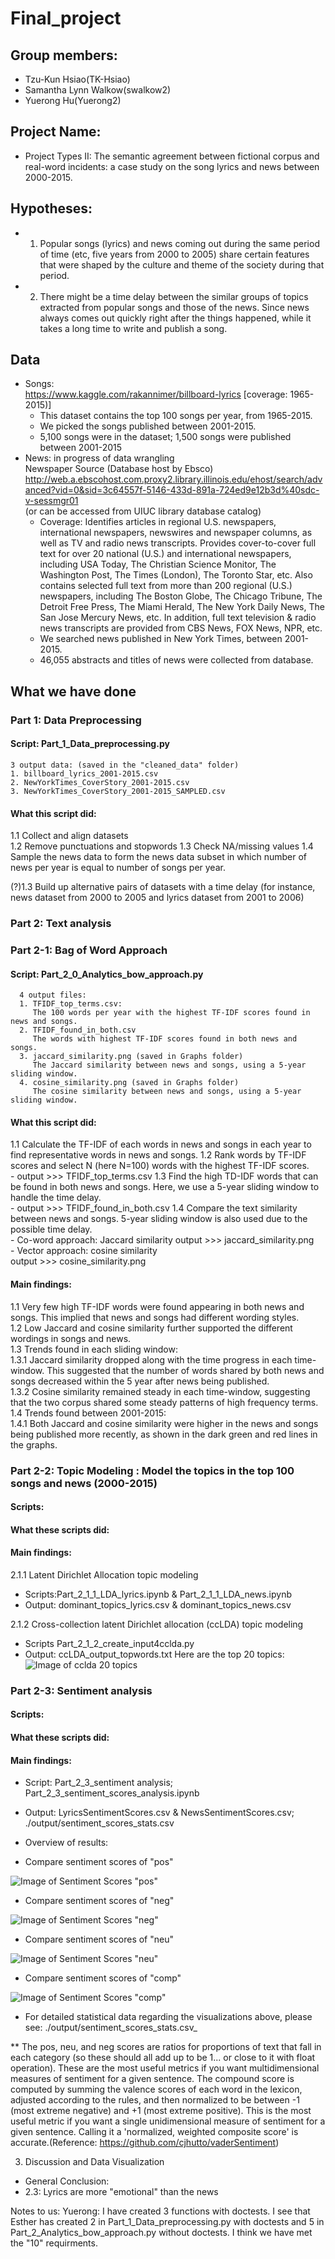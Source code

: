 # Final_project

## Group members:
- Tzu-Kun Hsiao(TK-Hsiao)
- Samantha Lynn Walkow(swalkow2)
- Yuerong Hu(Yuerong2)

## Project Name:
- Project Types II: The semantic agreement between fictional corpus and real-word incidents: a case study on the song lyrics and news between 2000-2015.

## Hypotheses:
- 1. Popular songs (lyrics) and news coming out during the same period of time (etc, five years from 2000 to 2005) share certain features that were shaped by the culture and theme of the society during that period.
- 2. There might be a time delay between the similar groups of topics extracted from popular songs and those of the news. Since news always comes out quickly right after the things happened, while it takes a long time to write and publish a song.

## Data

- Songs:   
  https://www.kaggle.com/rakannimer/billboard-lyrics [coverage: 1965-2015)]
  - This dataset contains the top 100 songs per year, from 1965-2015.
  - We picked the songs published between 2001-2015.
  - 5,100 songs were in the dataset; 1,500 songs were published between 2001-2015
- News:  in progress of data wrangling   
  Newspaper Source (Database host by Ebsco)   
  http://web.a.ebscohost.com.proxy2.library.illinois.edu/ehost/search/advanced?vid=0&sid=3c64557f-5146-433d-891a-724ed9e12b3d%40sdc-v-sessmgr01   
  (or can be accessed from UIUC library database catalog)
  - Coverage: Identifies articles in regional U.S. newspapers, international newspapers, newswires and newspaper columns, as well as TV and radio news transcripts. Provides cover-to-cover full text for over 20 national (U.S.) and international newspapers, including USA Today, The Christian Science Monitor, The Washington Post, The Times (London), The Toronto Star, etc. Also contains selected full text from more than 200 regional (U.S.) newspapers, including The Boston Globe, The Chicago Tribune, The Detroit Free Press, The Miami Herald, The New York Daily News, The San Jose Mercury News, etc. In addition, full text television & radio news transcripts are provided from CBS News, FOX News, NPR, etc.
  - We searched news published in New York Times, between 2001-2015.
  - 46,055 abstracts and titles of news were collected from database.

## What we have done

### Part 1: Data Preprocessing  
#### Script: Part_1_Data_preprocessing.py
    3 output data: (saved in the "cleaned_data" folder)
    1. billboard_lyrics_2001-2015.csv
    2. NewYorkTimes_CoverStory_2001-2015.csv
    3. NewYorkTimes_CoverStory_2001-2015_SAMPLED.csv
  
#### What this script did:
  1.1 Collect and align datasets  
  1.2 Remove punctuations and stopwords
  1.3 Check NA/missing values
  1.4 Sample the news data to form the news data subset in which number of news per year is equal to number of songs per year. 

  (?)1.3 Build up alternative pairs of datasets with a time delay (for instance, news dataset from 2000 to 2005 and lyrics dataset from 2001 to 2006)

### Part 2: Text analysis 
### Part 2-1: Bag of Word Approach
#### Script: Part_2_0_Analytics_bow_approach.py
      4 output files:
      1. TFIDF_top_terms.csv:
         The 100 words per year with the highest TF-IDF scores found in news and songs.
      2. TFIDF_found_in_both.csv
         The words with highest TF-IDF scores found in both news and songs.
      3. jaccard_similarity.png (saved in Graphs folder)
         The Jaccard similarity between news and songs, using a 5-year sliding window.
      4. cosine_similarity.png (saved in Graphs folder)
         The cosine similarity between news and songs, using a 5-year sliding window.
       
#### What this script did:
  1.1 Calculate the TF-IDF of each words in news and songs in each year to find representative words in news and songs.
  1.2 Rank words by TF-IDF scores and select N (here N=100) words with the highest TF-IDF scores.  
      - output >>> TFIDF_top_terms.csv
  1.3 Find the high TD-IDF words that can be found in both news and songs. Here, we use a 5-year sliding window to handle the time delay.  
      - output >>> TFIDF_found_in_both.csv
  1.4 Compare the text similarity between news and songs. 5-year sliding window is also used due to the possible time delay.  
      - Co-word approach: Jaccard similarity
        output >>> jaccard_similarity.png   
      - Vector approach: cosine similarity  
        output >>> cosine_similarity.png

#### Main findings:
   1.1 Very few high TF-IDF words were found appearing in both news and songs. This implied that news and songs had different wording styles.    
   1.2 Low Jaccard and cosine similarity further supported the different wordings in songs and news.   
   1.3 Trends found in each sliding window:   
   1.3.1 Jaccard similarity dropped along with the time progress in each time-window. This suggested that the number of words shared by both news and songs decreased within the 5 year after news being published.  
   1.3.2 Cosine similarity remained steady in each time-window, suggesting that the two corpus shared some steady patterns of high frequency terms.  
   1.4 Trends found between 2001-2015:  
   1.4.1 Both Jaccard and cosine similarity were higher in the news and songs being published more recently, as shown in the dark green and red lines in the graphs.

### Part 2-2: Topic Modeling : Model the topics in the top 100 songs and news (2000-2015) 
#### Scripts: 
#### What these scripts did:
#### Main findings:

 2.1.1 Latent Dirichlet Allocation topic modeling
 - Scripts:Part_2_1_1_LDA_lyrics.ipynb & Part_2_1_1_LDA_news.ipynb
 - Output: dominant_topics_lyrics.csv & dominant_topics_news.csv
 
 
 2.1.2 Cross-collection latent Dirichlet allocation (ccLDA) topic modeling
 - Scripts
   Part_2_1_2_create_input4cclda.py
 - Output:
   ccLDA_output_topwords.txt
   Here are the top 20 topics:  
   ![Image of cclda 20 topics](cclda_20_topics.png)
 
### Part 2-3: Sentiment analysis
#### Scripts: 
#### What these scripts did:
#### Main findings:
 
 - Script: Part_2_3_sentiment analysis; Part_2_3_sentiment_scores_analysis.ipynb
 
 - Output: LyricsSentimentScores.csv & NewsSentimentScores.csv; ./output/sentiment_scores_stats.csv
 
 - Overview of results:
- Compare sentiment scores of "pos"

 ![Image of Sentiment Scores "pos"](./output/compare_pos.png)
- Compare sentiment scores of "neg"

 ![Image of Sentiment Scores "neg"](./output/compare_neg.png)
- Compare sentiment scores of "neu"

 ![Image of Sentiment Scores "neu"](./output/compare_neu.png)
- Compare sentiment scores of "comp"

 ![Image of Sentiment Scores "comp"](./output/compare_comp.png)
* For detailed statistical data regarding the visualizations above, please see: ./output/sentiment_scores_stats.csv_
 
** The pos, neu, and neg scores are ratios for proportions of text that fall in each category (so these should all add up to be 1... or close to it with float operation). These are the most useful metrics if you want multidimensional measures of sentiment for a given sentence.
 The compound score is computed by summing the valence scores of each word in the lexicon, adjusted according to the rules, and then normalized to be between -1 (most extreme negative) and +1 (most extreme positive). This is the most useful metric if you want a single unidimensional measure of sentiment for a given sentence. Calling it a 'normalized, weighted composite score' is accurate.(Reference: https://github.com/cjhutto/vaderSentiment)

 3. Discussion and Data Visualization
- General Conclusion:
- 2.3: Lyrics are more "emotional" than the news

      


Notes to us:
Yuerong: I have created 3 functions with doctests. I see that Esther has created 2 in Part_1_Data_preprocessing.py with doctests and 5 in Part_2_Analytics_bow_approach.py without doctests. I think we have met the "10" requirments.